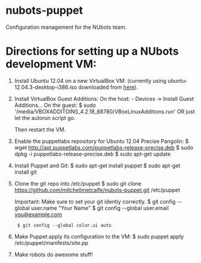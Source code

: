 nubots-puppet
=============

Configuration management for the NUbots team.

# Directions for setting up a NUbots development VM:

1. Install Ubuntu 12.04 on a new VirtualBox VM:
	(currently using ubuntu-12.04.3-desktop-i386.iso downloaded from [here](http://releases.ubuntu.com/precise/ubuntu-12.04.3-desktop-i386.iso)).

2. Install VirtualBox Guest Additions:
	On the host:
		- Devices -> Install Guest Additions...
	On the guest:
		$ sudo  '/media/VBOXADDITOINS_4.2.18_88780/VBoxLinuxAdditions.run'
		OR just let the autorun script go.

	Then restart the VM.

3. Enable the puppetlabs repository for Ubuntu 12.04 Precise Pangolin:
	$ wget http://apt.puppetlabs.com/puppetlabs-release-precise.deb
	$ sudo dpkg -i puppetlabs-release-precise.deb
	$ sudo apt-get update

4. Install Puppet and Git:
	$ sudo apt-get install puppet
	$ sudo apt-get install git

5. Clone the git repo into /etc/puppet
	$ sudo git clone https://github.com/mitchellmetcalfe/nubots-puppet.git /etc/puppet

	Important: Make sure to set your git identiy correctly.
		$ git config --global user.name "Your Name"
		$ git config --global user.email you@example.com

		$ git config --global color.ui auto

6. Make Puppet apply its configuration to the VM:
	$ sudo puppet apply /etc/puppet/manifests/site.pp

7. Make robots do awesome stuff!
